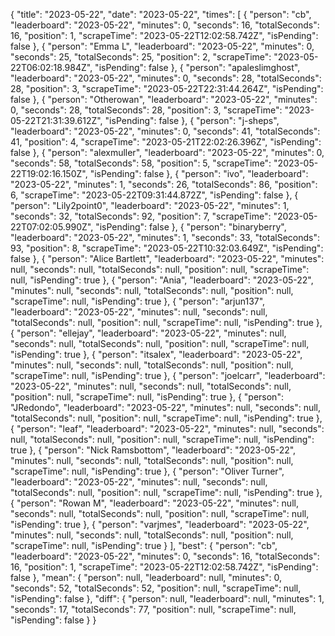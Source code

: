 {
  "title": "2023-05-22",
  "date": "2023-05-22",
  "times": [
    {
      "person": "cb",
      "leaderboard": "2023-05-22",
      "minutes": 0,
      "seconds": 16,
      "totalSeconds": 16,
      "position": 1,
      "scrapeTime": "2023-05-22T12:02:58.742Z",
      "isPending": false
    },
    {
      "person": "Emma L",
      "leaderboard": "2023-05-22",
      "minutes": 0,
      "seconds": 25,
      "totalSeconds": 25,
      "position": 2,
      "scrapeTime": "2023-05-22T06:02:18.984Z",
      "isPending": false
    },
    {
      "person": "apaleslimghost",
      "leaderboard": "2023-05-22",
      "minutes": 0,
      "seconds": 28,
      "totalSeconds": 28,
      "position": 3,
      "scrapeTime": "2023-05-22T22:31:44.264Z",
      "isPending": false
    },
    {
      "person": "Otherowan",
      "leaderboard": "2023-05-22",
      "minutes": 0,
      "seconds": 28,
      "totalSeconds": 28,
      "position": 3,
      "scrapeTime": "2023-05-22T21:31:39.612Z",
      "isPending": false
    },
    {
      "person": "j-sheps",
      "leaderboard": "2023-05-22",
      "minutes": 0,
      "seconds": 41,
      "totalSeconds": 41,
      "position": 4,
      "scrapeTime": "2023-05-21T22:02:26.396Z",
      "isPending": false
    },
    {
      "person": "alexmuller",
      "leaderboard": "2023-05-22",
      "minutes": 0,
      "seconds": 58,
      "totalSeconds": 58,
      "position": 5,
      "scrapeTime": "2023-05-22T19:02:16.150Z",
      "isPending": false
    },
    {
      "person": "ivo",
      "leaderboard": "2023-05-22",
      "minutes": 1,
      "seconds": 26,
      "totalSeconds": 86,
      "position": 6,
      "scrapeTime": "2023-05-22T09:31:44.872Z",
      "isPending": false
    },
    {
      "person": "Lily2point0",
      "leaderboard": "2023-05-22",
      "minutes": 1,
      "seconds": 32,
      "totalSeconds": 92,
      "position": 7,
      "scrapeTime": "2023-05-22T07:02:05.990Z",
      "isPending": false
    },
    {
      "person": "binaryberry",
      "leaderboard": "2023-05-22",
      "minutes": 1,
      "seconds": 33,
      "totalSeconds": 93,
      "position": 8,
      "scrapeTime": "2023-05-22T10:32:03.649Z",
      "isPending": false
    },
    {
      "person": "Alice Bartlett",
      "leaderboard": "2023-05-22",
      "minutes": null,
      "seconds": null,
      "totalSeconds": null,
      "position": null,
      "scrapeTime": null,
      "isPending": true
    },
    {
      "person": "Ania",
      "leaderboard": "2023-05-22",
      "minutes": null,
      "seconds": null,
      "totalSeconds": null,
      "position": null,
      "scrapeTime": null,
      "isPending": true
    },
    {
      "person": "arjun137",
      "leaderboard": "2023-05-22",
      "minutes": null,
      "seconds": null,
      "totalSeconds": null,
      "position": null,
      "scrapeTime": null,
      "isPending": true
    },
    {
      "person": "ellejay",
      "leaderboard": "2023-05-22",
      "minutes": null,
      "seconds": null,
      "totalSeconds": null,
      "position": null,
      "scrapeTime": null,
      "isPending": true
    },
    {
      "person": "itsalex",
      "leaderboard": "2023-05-22",
      "minutes": null,
      "seconds": null,
      "totalSeconds": null,
      "position": null,
      "scrapeTime": null,
      "isPending": true
    },
    {
      "person": "joelcarr",
      "leaderboard": "2023-05-22",
      "minutes": null,
      "seconds": null,
      "totalSeconds": null,
      "position": null,
      "scrapeTime": null,
      "isPending": true
    },
    {
      "person": "JRedondo",
      "leaderboard": "2023-05-22",
      "minutes": null,
      "seconds": null,
      "totalSeconds": null,
      "position": null,
      "scrapeTime": null,
      "isPending": true
    },
    {
      "person": "leaf",
      "leaderboard": "2023-05-22",
      "minutes": null,
      "seconds": null,
      "totalSeconds": null,
      "position": null,
      "scrapeTime": null,
      "isPending": true
    },
    {
      "person": "Nick Ramsbottom",
      "leaderboard": "2023-05-22",
      "minutes": null,
      "seconds": null,
      "totalSeconds": null,
      "position": null,
      "scrapeTime": null,
      "isPending": true
    },
    {
      "person": "Oliver Turner",
      "leaderboard": "2023-05-22",
      "minutes": null,
      "seconds": null,
      "totalSeconds": null,
      "position": null,
      "scrapeTime": null,
      "isPending": true
    },
    {
      "person": "Rowan M",
      "leaderboard": "2023-05-22",
      "minutes": null,
      "seconds": null,
      "totalSeconds": null,
      "position": null,
      "scrapeTime": null,
      "isPending": true
    },
    {
      "person": "varjmes",
      "leaderboard": "2023-05-22",
      "minutes": null,
      "seconds": null,
      "totalSeconds": null,
      "position": null,
      "scrapeTime": null,
      "isPending": true
    }
  ],
  "best": {
    "person": "cb",
    "leaderboard": "2023-05-22",
    "minutes": 0,
    "seconds": 16,
    "totalSeconds": 16,
    "position": 1,
    "scrapeTime": "2023-05-22T12:02:58.742Z",
    "isPending": false
  },
  "mean": {
    "person": null,
    "leaderboard": null,
    "minutes": 0,
    "seconds": 52,
    "totalSeconds": 52,
    "position": null,
    "scrapeTime": null,
    "isPending": false
  },
  "diff": {
    "person": null,
    "leaderboard": null,
    "minutes": 1,
    "seconds": 17,
    "totalSeconds": 77,
    "position": null,
    "scrapeTime": null,
    "isPending": false
  }
}